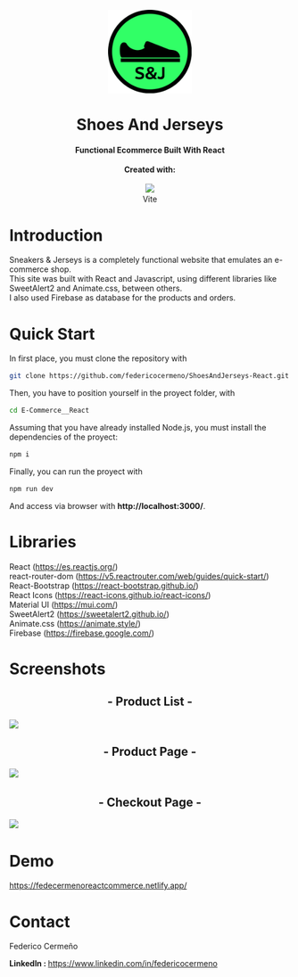 <p align="center">
  <img src="assets\logo.svg" width=150 align="center">
</p>
  <h1 align="center">Shoes And Jerseys</h1>
  <h4 align="center" >Functional Ecommerce Built With React</h4>
  
  <p align=center>
 <b>Created with:</b><br><br>
  <img src="https://vitejs.dev/logo.svg" height="50px"><br>Vite
</p>

  # Introduction
  Sneakers & Jerseys is a completely functional website that emulates an e-commerce shop. <br>
  This site was built with React and Javascript, using different libraries like SweetAlert2 and Animate.css, between others. <br>
  I also used Firebase as database for the products and orders.
  
  # Quick Start
  In first place, you must clone the repository with
  ```sh
git clone https://github.com/federicocermeno/ShoesAndJerseys-React.git
```
Then, you have to position yourself in the proyect folder, with
 ```sh
cd E-Commerce__React
```
Assuming that you have already installed Node.js, you must install the dependencies of the proyect:
 ```sh
npm i
```
Finally, you can run the proyect with 
 ```sh
npm run dev
```
And access via browser with **http://localhost:3000/**.

# Libraries
React (https://es.reactjs.org/)<br>
react-router-dom (https://v5.reactrouter.com/web/guides/quick-start/)<br>
React-Bootstrap (https://react-bootstrap.github.io/) <br>
React Icons (https://react-icons.github.io/react-icons/) <br>
Material UI (https://mui.com/)<br>
SweetAlert2 (https://sweetalert2.github.io/)<br>
Animate.css (https://animate.style/) <br>
Firebase (https://firebase.google.com/)<br>

# Screenshots
<p align="center">
  <h2 align="center"> - Product List - </h2>
  <img src="https://user-images.githubusercontent.com/91204851/188209769-9c16c2bc-8dc1-4b8a-86e7-d93ab7cc2dc9.png" width=800 align="center">
</p>
<p align="center">
  <h2 align="center"> - Product Page - </h2>
  <img src="https://user-images.githubusercontent.com/91204851/188198752-0da3af00-f27e-4d87-ad06-4d1283c4af8b.png">
</p>
<p align="center">
  <h2 align="center"> - Checkout Page - </h2>
  <img src="https://user-images.githubusercontent.com/91204851/188198817-4a778712-8c45-47a5-95b9-34bb8e859db4.png">
</p>

# Demo

https://fedecermenoreactcommerce.netlify.app/

# Contact
Federico Cermeño

<b>LinkedIn : </b>https://www.linkedin.com/in/federicocermeno







